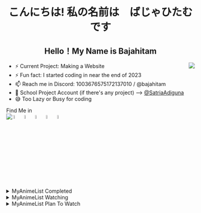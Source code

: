 <h1 align="center" >こんにちは! 私の名前は　ばじゃひたむです </h1>
<h2 align="center">Hello！My Name is Bajahitam</h2>
<a href="https://discord.com/users/1003676575172137010"> <img witdh=200% align="right" src="https://lanyard.cnrad.dev/api/1003676575172137010?showDisplayName=true&borderRadius=50px&bg=241645"></a>

- ⚡ Current Project: Making a Website 
- ⚡ Fun fact: I started coding in near the end of 2023
- 📫 Reach me in Discord: 1003676575172137010 / @bajahitam
- 🏫 School Project Account (if there's any project) --> <a href="https://github.com/SatriaAdiguna">@SatriaAdiguna</a>
- 😅 Too Lazy or Busy for coding
 <summary>Find Me in</summary>
  <a href="https://www.instagram.com/bajahitamu69/"> <img width=5%  src="https://upload.wikimedia.org/wikipedia/commons/thumb/a/a5/Instagram_icon.png/2048px-Instagram_icon.png"></a>
  <a href="https://www.facebook.com/profile.php?id=61554374469372"> <img width=5%  src="https://cdn-icons-png.freepik.com/256/15707/15707884.png?semt=ais_hybrid"></a>
  <a href="https://www.reddit.com/user/Blacksteel69420/"> <img width=5%  src="https://static-00.iconduck.com/assets.00/reddit-icon-2048x2048-ya82zt8l.png"></a>
  <a href="https://myanimelist.net/profile/NOTAWEEB25"> <img width=5%  src="https://img.utdstc.com/icon/883/dd7/883dd7e9516b18ff5e08a75c91a45ab71c41f15c006b8b94aa37ab73f7c8dcdf:200"></a>
  <a href="https://open.spotify.com/user/ztdmdlicmba8o584382y8rgi7"> <img width=5%  src="https://static-00.iconduck.com/assets.00/spotify-icon-1024x1024-7zm2z9zz.png"></a>
<a href="https://open.spotify.com/user/ztdmdlicmba8o584382y8rgi7?si=edf40fef28cd43af"><img align="left" src="https://spotify-github-profile.kittinanx.com/api/view.svg?uid=ztdmdlicmba8o584382y8rgi7&redirect=true?uid=ztdmdlicmba8o584382y8rgi7&cover_image=true&theme=default&show_offline=true&background_color=121212&interchange=false&bar_color=53b14f&bar_color_cover=true"></a>
 
  
  <!-- MAL_ANIMECOMPLETED:GRID -->
 <details>
<summary align="left">MyAnimeList Completed</summary><img height="200px" width="150px" title="Anohana: The Flower We Saw That Day (Ano Hi Mita Hana no Namae wo Bokutachi wa Mada Shiranai.) • Eps (11/11)" src="https://cdn.myanimelist.net/images/anime/5/79697.jpg"><img height="200px" width="150px" title="BLEND-S (Blend S) • Eps (12/12)" src="https://cdn.myanimelist.net/images/anime/6/88286.jpg"><img height="200px" width="150px" title=" (Blue Archive the Animation) • Eps (12/12)" src="https://cdn.myanimelist.net/images/anime/1739/140995.jpg"><img height="200px" width="150px" title="Blue Archive: New Summer Animation PV (Blue Archive: 1.5-shuunen Kinen Short Animation) • Eps (1/1)" src="https://cdn.myanimelist.net/images/anime/1818/127729.jpg"><img height="200px" width="150px" title="Blue Archive: Beautiful Day Dreamer (Blue Archive: Beautiful Day Dreamer) • Eps (1/1)" src="https://cdn.myanimelist.net/images/anime/1635/131498.jpg"><img height="200px" width="150px" title="Bocchi the Rock! (Bocchi the Rock!) • Eps (12/12)" src="https://cdn.myanimelist.net/images/anime/1448/127956.jpg"><img height="200px" width="150px" title="Daily Lives of High School Boys (Danshi Koukousei no Nichijou) • Eps (12/12)" src="https://cdn.myanimelist.net/images/anime/3/33257.jpg"><img height="200px" width="150px" title="Death Note (Death Note) • Eps (37/37)" src="https://cdn.myanimelist.net/images/anime/1079/138100.jpg"><img height="200px" width="150px" title="Death Note: Relight (Death Note: Rewrite) • Eps (2/2)" src="https://cdn.myanimelist.net/images/anime/13/8518.jpg"><img height="200px" width="150px" title="Ponyo (Gake no Ue no Ponyo) • Eps (1/1)" src="https://cdn.myanimelist.net/images/anime/1331/138727.jpg"><img height="200px" width="150px" title="Room Camp (Heya Camp△) • Eps (12/12)" src="https://cdn.myanimelist.net/images/anime/1228/104364.jpg"><img height="200px" width="150px" title="Grave of the Fireflies (Hotaru no Haka) • Eps (1/1)" src="https://cdn.myanimelist.net/images/anime/1485/141208.jpg"><img height="200px" width="150px" title="Howl's Moving Castle (Howl no Ugoku Shiro) • Eps (1/1)" src="https://cdn.myanimelist.net/images/anime/1470/138723.jpg"><img height="200px" width="150px" title="Hyouka (Hyouka) • Eps (22/22)" src="https://cdn.myanimelist.net/images/anime/13/50521.jpg"><img height="200px" width="150px" title=" (Initial D Fifth Stage) • Eps (14/14)" src="https://cdn.myanimelist.net/images/anime/1563/119898.jpg"><img height="200px" width="150px" title=" (Initial D Final Stage) • Eps (4/4)" src="https://cdn.myanimelist.net/images/anime/1404/101364.jpg"><img height="200px" width="150px" title="Initial D First Stage (Initial D First Stage) • Eps (26/26)" src="https://cdn.myanimelist.net/images/anime/1384/127972.jpg"><img height="200px" width="150px" title=" (Initial D Fourth Stage) • Eps (24/24)" src="https://cdn.myanimelist.net/images/anime/9/10521.jpg"><img height="200px" width="150px" title="Initial D Second Stage (Initial D Second Stage) • Eps (13/13)" src="https://cdn.myanimelist.net/images/anime/8/12750.jpg"><img height="200px" width="150px" title=" (Initial D Third Stage) • Eps (1/1)" src="https://cdn.myanimelist.net/images/anime/13/40397.jpg"><img height="200px" width="150px" title="K-ON! (K-On!) • Eps (13/13)" src="https://cdn.myanimelist.net/images/anime/10/76120.jpg"><img height="200px" width="150px" title="K-ON! The Movie (K-On! Movie) • Eps (1/1)" src="https://cdn.myanimelist.net/images/anime/5/76233.jpg"><img height="200px" width="150px" title="K-ON! Season 2 (K-On!!) • Eps (26/26)" src="https://cdn.myanimelist.net/images/anime/12/76121.jpg"><img height="200px" width="150px" title="K-On!!: Plan! (K-On!!: Keikaku!) • Eps (1/1)" src="https://cdn.myanimelist.net/images/anime/7/26965.jpg"><img height="200px" width="150px" title="K-ON!!: Ura-On!! (K-On!!: Ura-On!!) • Eps (9/9)" src="https://cdn.myanimelist.net/images/anime/10/25513.jpg"><img height="200px" width="150px" title="K-ON! Live House! (K-On!: Live House!) • Eps (1/1)" src="https://cdn.myanimelist.net/images/anime/9/15892.jpg"><img height="200px" width="150px" title="K-On!: Ura-On! (K-On!: Ura-On!) • Eps (7/7)" src="https://cdn.myanimelist.net/images/anime/9/23479.jpg"><img height="200px" width="150px" title="The Secret World of Arrietty (Karigurashi no Arrietty) • Eps (1/1)" src="https://cdn.myanimelist.net/images/anime/1974/116417.jpg"><img height="200px" width="150px" title="Kotaro Lives Alone (Kotarou wa Hitorigurashi) • Eps (10/10)" src="https://cdn.myanimelist.net/images/anime/1862/121020.jpg"><img height="200px" width="150px" title="A Whisker Away (Nakitai Watashi wa Neko wo Kaburu) • Eps (1/1)" src="https://cdn.myanimelist.net/images/anime/1045/106389.jpg"><img height="200px" width="150px" title="Natsume's Book of Friends (Natsume Yuujinchou) • Eps (13/13)" src="https://cdn.myanimelist.net/images/anime/1681/108439.jpg"><img height="200px" width="150px" title="Nichijou - My Ordinary Life (Nichijou) • Eps (26/26)" src="https://cdn.myanimelist.net/images/anime/3/75617.jpg"><img height="200px" width="150px" title="Nichijou - My Ordinary Life Episode 0 (Nichijou: Nichijou no 0-wa) • Eps (1/1)" src="https://cdn.myanimelist.net/images/anime/6/25521.jpg"><img height="200px" width="150px" title="When Marnie Was There (Omoide no Marnie) • Eps (1/1)" src="https://cdn.myanimelist.net/images/anime/7/64293.jpg"><img height="200px" width="150px" title="Love Flops (Renai Flops) • Eps (12/12)" src="https://cdn.myanimelist.net/images/anime/1620/130589.jpg"><img height="200px" width="150px" title="Spirited Away (Sen to Chihiro no Kamikakushi) • Eps (1/1)" src="https://cdn.myanimelist.net/images/anime/6/79597.jpg"><img height="200px" width="150px" title="My Deer Friend Nokotan (Shikanoko Nokonoko Koshitantan) • Eps (12/12)" src="https://cdn.myanimelist.net/images/anime/1084/144617.jpg"><img height="200px" width="150px" title=" (Stand By Me Doraemon) • Eps (1/1)" src="https://cdn.myanimelist.net/images/anime/9/65571.jpg"><img height="200px" width="150px" title=" (Stand By Me Doraemon 2) • Eps (1/1)" src="https://cdn.myanimelist.net/images/anime/1842/109657.jpg"><img height="200px" width="150px" title="My Neighbor Totoro (Tonari no Totoro) • Eps (1/1)" src="https://cdn.myanimelist.net/images/anime/4/75923.jpg"><img height="200px" width="150px" title=" (Wangan Midnight) • Eps (26/26)" src="https://cdn.myanimelist.net/images/anime/11/12936.jpg"><img height="200px" width="150px" title="Classroom of the Elite (Youkoso Jitsuryoku Shijou Shugi no Kyoushitsu e) • Eps (12/12)" src="https://cdn.myanimelist.net/images/anime/5/86830.jpg"><img height="200px" width="150px" title="Classroom of the Elite II (Youkoso Jitsuryoku Shijou Shugi no Kyoushitsu e 2nd Season) • Eps (13/13)" src="https://cdn.myanimelist.net/images/anime/1010/124180.jpg"><img height="200px" width="150px" title="Classroom of the Elite III (Youkoso Jitsuryoku Shijou Shugi no Kyoushitsu e 3rd Season) • Eps (13/13)" src="https://cdn.myanimelist.net/images/anime/1332/139318.jpg"><img height="200px" width="150px" title="Laid-Back Camp (Yuru Camp△) • Eps (12/12)" src="https://cdn.myanimelist.net/images/anime/4/89877.jpg"><img height="200px" width="150px" title="Laid-Back Camp: The Movie (Yuru Camp△ Movie) • Eps (1/1)" src="https://cdn.myanimelist.net/images/anime/1806/124396.jpg"><img height="200px" width="150px" title="Laid-Back Camp Season 2 (Yuru Camp△ Season 2) • Eps (13/13)" src="https://cdn.myanimelist.net/images/anime/1255/110636.jpg"><img height="200px" width="150px" title="Laid-Back Camp Season 3 (Yuru Camp△ Season 3) • Eps (12/12)" src="https://cdn.myanimelist.net/images/anime/1178/142710.jpg"><img height="200px" width="150px" title="The Yuzuki Family's Four Sons (Yuzuki-san Chi no Yonkyoudai.) • Eps (12/12)" src="https://cdn.myanimelist.net/images/anime/1194/138253.jpg"></details> 
<!-- MAL_ANIMECOMPLETED:GRID_END -->
</details>
  <!-- MAL_ANIMEWATCHING:GRID -->
 <details>
<summary align="left">MyAnimeList Watching</summary><img height="200px" width="150px" title="Anne-Happy (Anne Happy♪) • Eps (5/12)" src="https://cdn.myanimelist.net/images/anime/9/78701.jpg"><img height="200px" width="150px" title="Azumanga Daioh: The Animation (Azumanga Daiou The Animation) • Eps (4/26)" src="https://cdn.myanimelist.net/images/anime/1066/117358.jpg"><img height="200px" width="150px" title="Is the Order a Rabbit? (Gochuumon wa Usagi desu ka?) • Eps (6/12)" src="https://cdn.myanimelist.net/images/anime/6/79600.jpg"><img height="200px" width="150px" title="Sound! Euphonium (Hibike! Euphonium) • Eps (2/13)" src="https://cdn.myanimelist.net/images/anime/1517/142072.jpg"><img height="200px" width="150px" title="Strawberry Marshmallow (Ichigo Mashimaro) • Eps (1/12)" src="https://cdn.myanimelist.net/images/anime/10/11042.jpg"><img height="200px" width="150px" title="Joshiraku (Joshiraku) • Eps (5/13)" src="https://cdn.myanimelist.net/images/anime/8/48925.jpg"><img height="200px" width="150px" title="Lucky☆Star (Lucky☆Star) • Eps (11/24)" src="https://cdn.myanimelist.net/images/anime/1561/115660.jpg"><img height="200px" width="150px" title="Non Non Biyori (Non Non Biyori) • Eps (6/12)" src="https://cdn.myanimelist.net/images/anime/2/51581.jpg"><img height="200px" width="150px" title="Super Cub (Super Cub) • Eps (1/12)" src="https://cdn.myanimelist.net/images/anime/1776/111172.jpg"><img height="200px" width="150px" title="The Promised Neverland (Yakusoku no Neverland) • Eps (0/12)" src="https://cdn.myanimelist.net/images/anime/1830/118780.jpg"><img height="200px" width="150px" title="Natsume's Book of Friends Season 2 (Zoku Natsume Yuujinchou) • Eps (1/13)" src="https://cdn.myanimelist.net/images/anime/4/79738.jpg"></details> 
<!-- MAL_ANIMEWATCHING:GRID_END -->
</details>
  <!-- MAL_ANIMEPTW:GRID -->
 <details>
<summary align="left">MyAnimeList Plan To Watch</summary><img height="200px" width="150px" title="March Comes In Like a Lion (3-gatsu no Lion) • Eps (0/22)" src="https://cdn.myanimelist.net/images/anime/3/82899.jpg"><img height="200px" width="150px" title="The Quintessential Quintuplets (5-toubun no Hanayome) • Eps (0/12)" src="https://cdn.myanimelist.net/images/anime/1819/97947.jpg"><img height="200px" width="150px" title="Place to Place (Acchi Kocchi) • Eps (0/12)" src="https://cdn.myanimelist.net/images/anime/5/46489.jpg"><img height="200px" width="150px" title="Aharen-san wa Hakarenai (Aharen-san wa Hakarenai) • Eps (0/12)" src="https://cdn.myanimelist.net/images/anime/1612/120636.jpg"><img height="200px" width="150px" title="Akebi's Sailor Uniform (Akebi-chan no Sailor-fuku) • Eps (0/12)" src="https://cdn.myanimelist.net/images/anime/1820/120520.jpg"><img height="200px" width="150px" title="Angel Beats! (Angel Beats!) • Eps (0/13)" src="https://cdn.myanimelist.net/images/anime/1244/111115.jpg"><img height="200px" width="150px" title="Anohana: The Flower We Saw That Day The Movie (Ano Hi Mita Hana no Namae wo Bokutachi wa Mada Shiranai. Movie) • Eps (0/1)" src="https://cdn.myanimelist.net/images/anime/5/49993.jpg"><img height="200px" width="150px" title="Assassination Classroom (Ansatsu Kyoushitsu) • Eps (0/22)" src="https://cdn.myanimelist.net/images/anime/5/75639.jpg"><img height="200px" width="150px" title="Asobi Asobase - workshop of fun - (Asobi Asobase) • Eps (0/12)" src="https://cdn.myanimelist.net/images/anime/1139/95077.jpg"><img height="200px" width="150px" title="Bakuman. (Bakuman.) • Eps (0/25)" src="https://cdn.myanimelist.net/images/anime/6/26138.jpg"><img height="200px" width="150px" title="BanG Dream! (BanG Dream!) • Eps (0/13)" src="https://cdn.myanimelist.net/images/anime/4/82414.jpg"><img height="200px" width="150px" title="Barakamon (Barakamon) • Eps (0/12)" src="https://cdn.myanimelist.net/images/anime/1426/111248.jpg"><img height="200px" width="150px" title=" (Bocchi the Rock! Movie) • Eps (0/2)" src="https://cdn.myanimelist.net/images/anime/1256/142261.jpg"><img height="200px" width="150px" title="Love Chunibyo & Other Delusions! (Chuunibyou demo Koi ga Shitai!) • Eps (0/12)" src="https://cdn.myanimelist.net/images/anime/1905/142840.jpg"><img height="200px" width="150px" title="Love Chunibyo & Other Delusions!: Take On Me (Chuunibyou demo Koi ga Shitai! Movie: Take On Me) • Eps (0/1)" src="https://cdn.myanimelist.net/images/anime/2/89974.jpg"><img height="200px" width="150px" title="Love Chunibyo & Other Delusions!: Heart Throb (Chuunibyou demo Koi ga Shitai! Ren) • Eps (0/12)" src="https://cdn.myanimelist.net/images/anime/7/56643.jpg"><img height="200px" width="150px" title="Clannad (Clannad) • Eps (0/23)" src="https://cdn.myanimelist.net/images/anime/1804/95033.jpg"><img height="200px" width="150px" title="Clannad: After Story (Clannad: After Story) • Eps (0/24)" src="https://cdn.myanimelist.net/images/anime/1299/110774.jpg"><img height="200px" width="150px" title="Play It Cool Guys (Cool Doji Danshi) • Eps (0/24)" src="https://cdn.myanimelist.net/images/anime/1123/134677.jpg"><img height="200px" width="150px" title="Deaimon: Recipe for Happiness (Deaimon) • Eps (0/12)" src="https://cdn.myanimelist.net/images/anime/1054/121949.jpg"><img height="200px" width="150px" title="The Masterful Cat Is Depressed Again Today (Dekiru Neko wa Kyou mo Yuuutsu) • Eps (0/13)" src="https://cdn.myanimelist.net/images/anime/1074/136720.jpg"><img height="200px" width="150px" title="Detroit Metal City (Detroit Metal City) • Eps (0/12)" src="https://cdn.myanimelist.net/images/anime/3/9853.jpg"><img height="200px" width="150px" title="Dr. Stone (Dr. Stone) • Eps (0/24)" src="https://cdn.myanimelist.net/images/anime/1613/102576.jpg"><img height="200px" width="150px" title="Today's Menu for the Emiya Family (Emiya-san Chi no Kyou no Gohan) • Eps (0/13)" src="https://cdn.myanimelist.net/images/anime/8/89981.jpg"><img height="200px" width="150px" title="Fullmetal Alchemist: Brotherhood (Fullmetal Alchemist: Brotherhood) • Eps (0/64)" src="https://cdn.myanimelist.net/images/anime/1208/94745.jpg"><img height="200px" width="150px" title="Crossing Time (Fumikiri Jikan) • Eps (0/12)" src="https://cdn.myanimelist.net/images/anime/1598/91857.jpg"><img height="200px" width="150px" title="Gabriel DropOut (Gabriel DropOut) • Eps (0/12)" src="https://cdn.myanimelist.net/images/anime/9/82590.jpg"><img height="200px" width="150px" title="School Babysitters (Gakuen Babysitters) • Eps (0/12)" src="https://cdn.myanimelist.net/images/anime/8/89978.jpg"><img height="200px" width="150px" title="Monthly Girls' Nozaki-kun (Gekkan Shoujo Nozaki-kun) • Eps (0/12)" src="https://cdn.myanimelist.net/images/anime/5/66083.jpg"><img height="200px" width="150px" title="Girls und Panzer (Girls & Panzer) • Eps (0/12)" src="https://cdn.myanimelist.net/images/anime/9/40969.jpg"><img height="200px" width="150px" title=" (Girls Band Cry) • Eps (0/13)" src="https://cdn.myanimelist.net/images/anime/1711/140515.jpg"><img height="200px" width="150px" title="Is the Order a Rabbit?? (Gochuumon wa Usagi desu ka??) • Eps (12/12)" src="https://cdn.myanimelist.net/images/anime/8/76702.jpg"><img height="200px" width="150px" title="Grand Blue Dreaming (Grand Blue) • Eps (0/12)" src="https://cdn.myanimelist.net/images/anime/1302/94882.jpg"><img height="200px" width="150px" title="Lord of the Mysteries (Guimi Zhi Zhu) • Eps (0/0)" src="https://cdn.myanimelist.net/images/anime/1014/137931.jpg"><img height="200px" width="150px" title="Haikyu!! (Haikyuu!!) • Eps (0/25)" src="https://cdn.myanimelist.net/images/anime/7/76014.jpg"><img height="200px" width="150px" title="Sound! Euphonium 2 (Hibike! Euphonium 2) • Eps (0/13)" src="https://cdn.myanimelist.net/images/anime/10/81155.jpg"><img height="200px" width="150px" title="Sound! Euphonium 3 (Hibike! Euphonium 3) • Eps (0/13)" src="https://cdn.myanimelist.net/images/anime/1216/142086.jpg"><img height="200px" width="150px" title="Himouto! Umaru-chan (Himouto! Umaru-chan) • Eps (0/12)" src="https://cdn.myanimelist.net/images/anime/12/75086.jpg"><img height="200px" width="150px" title=" (Hitoribocchi no Marumaru Seikatsu) • Eps (0/12)" src="https://cdn.myanimelist.net/images/anime/1612/145601.jpg"><img height="200px" width="150px" title="Horimiya (Horimiya) • Eps (0/13)" src="https://cdn.myanimelist.net/images/anime/1695/111486.jpg"><img height="200px" width="150px" title="Diary of Our Days at the Breakwater (Houkago Teibou Nisshi) • Eps (0/12)" src="https://cdn.myanimelist.net/images/anime/1216/111637.jpg"><img height="200px" width="150px" title="Dropkick On My Devil! (Jashin-chan Dropkick) • Eps (0/11)" src="https://cdn.myanimelist.net/images/anime/1892/93420.jpg"><img height="200px" width="150px" title="Dropkick on My Devil!! Dash (Jashin-chan Dropkick') • Eps (0/11)" src="https://cdn.myanimelist.net/images/anime/1646/111421.jpg"><img height="200px" width="150px" title="Wasteful Days of High School Girls (Joshikousei no Mudazukai) • Eps (0/12)" src="https://cdn.myanimelist.net/images/anime/1343/111356.jpg"><img height="200px" width="150px" title="Kaguya-sama: Love is War (Kaguya-sama wa Kokurasetai: Tensai-tachi no Renai Zunousen) • Eps (0/12)" src="https://cdn.myanimelist.net/images/anime/1295/106551.jpg"><img height="200px" width="150px" title="Kakushigoto (Kakushigoto) • Eps (0/12)" src="https://cdn.myanimelist.net/images/anime/1048/128385.jpg"><img height="200px" width="150px" title="Ron Kamonohashi's Forbidden Deductions (Kamonohashi Ron no Kindan Suiri) • Eps (0/13)" src="https://cdn.myanimelist.net/images/anime/1799/137123.jpg"><img height="200px" width="150px" title="Kimi ni Todoke: From Me to You (Kimi ni Todoke) • Eps (0/25)" src="https://cdn.myanimelist.net/images/anime/1502/124384.jpg"><img height="200px" width="150px" title="Your Name. (Kimi no Na wa.) • Eps (0/1)" src="https://cdn.myanimelist.net/images/anime/5/87048.jpg"><img height="200px" width="150px" title="I Want To Eat Your Pancreas (Kimi no Suizou wo Tabetai) • Eps (0/1)" src="https://cdn.myanimelist.net/images/anime/1768/93291.jpg"><img height="200px" width="150px" title="KINMOZA! (Kiniro Mosaic) • Eps (0/12)" src="https://cdn.myanimelist.net/images/anime/1793/117610.jpg"><img height="200px" width="150px" title="Parasyte: The Maxim (Kiseijuu: Sei no Kakuritsu) • Eps (0/24)" src="https://cdn.myanimelist.net/images/anime/3/73178.jpg"><img height="200px" width="150px" title="Miss Kobayashi's Dragon Maid (Kobayashi-san Chi no Maid Dragon) • Eps (0/13)" src="https://cdn.myanimelist.net/images/anime/5/85434.jpg"><img height="200px" width="150px" title="Miss Kobayashi's Dragon Maid S (Kobayashi-san Chi no Maid Dragon S) • Eps (0/12)" src="https://cdn.myanimelist.net/images/anime/1252/115539.jpg"><img height="200px" width="150px" title="A Silent Voice (Koe no Katachi) • Eps (0/1)" src="https://cdn.myanimelist.net/images/anime/1122/96435.jpg"><img height="200px" width="150px" title="Komi Can't Communicate (Komi-san wa Comyushou desu.) • Eps (0/12)" src="https://cdn.myanimelist.net/images/anime/1899/117237.jpg"><img height="200px" width="150px" title="Komi Can't Communicate Season 2 (Komi-san wa Comyushou desu. 2nd Season) • Eps (0/12)" src="https://cdn.myanimelist.net/images/anime/1108/121157.jpg"><img height="200px" width="150px" title="This Art Club Has a Problem! (Kono Bijutsu-bu ni wa Mondai ga Aru!) • Eps (0/12)" src="https://cdn.myanimelist.net/images/anime/3/80688.jpg"><img height="200px" width="150px" title="KonoSuba: God's Blessing on This Wonderful World! (Kono Subarashii Sekai ni Shukufuku wo!) • Eps (0/10)" src="https://cdn.myanimelist.net/images/anime/1895/142748.jpg"><img height="200px" width="150px" title="KonoSuba: God's Blessing on This Wonderful World! 3 (Kono Subarashii Sekai ni Shukufuku wo! 3) • Eps (0/11)" src="https://cdn.myanimelist.net/images/anime/1758/141268.jpg"><img height="200px" width="150px" title="Kubo Won't Let Me Be Invisible (Kubo-san wa Mob wo Yurusanai) • Eps (0/12)" src="https://cdn.myanimelist.net/images/anime/1818/132330.jpg"><img height="200px" width="150px" title="The Apothecary Diaries (Kusuriya no Hitorigoto) • Eps (0/24)" src="https://cdn.myanimelist.net/images/anime/1708/138033.jpg"><img height="200px" width="150px" title="Beyond the Boundary (Kyoukai no Kanata) • Eps (0/12)" src="https://cdn.myanimelist.net/images/anime/3/85468.jpg"><img height="200px" width="150px" title="Love Lab (Love Lab) • Eps (0/13)" src="https://cdn.myanimelist.net/images/anime/12/50257.jpg"><img height="200px" width="150px" title="Love Live! School Idol Project (Love Live! School Idol Project) • Eps (0/13)" src="https://cdn.myanimelist.net/images/anime/11/56849.jpg"><img height="200px" width="150px" title="Love Live! Superstar!! Season 3 (Love Live! Superstar!! 3rd Season) • Eps (0/12)" src="https://cdn.myanimelist.net/images/anime/1489/144640.jpg"><img height="200px" width="150px" title="Lucky☆Star OVA (Lucky☆Star: Original na Visual to Animation) • Eps (0/1)" src="https://cdn.myanimelist.net/images/anime/1475/99189.jpg"><img height="200px" width="150px" title="The Demon Girl Next Door (Machikado Mazoku) • Eps (0/12)" src="https://cdn.myanimelist.net/images/anime/1633/111518.jpg"><img height="200px" width="150px" title="Puella Magi Madoka Magica (Mahou Shoujo Madoka★Magica) • Eps (0/12)" src="https://cdn.myanimelist.net/images/anime/11/55225.jpg"><img height="200px" width="150px" title="MF Ghost Season 2 (MF Ghost 2nd Season) • Eps (0/12)" src="https://cdn.myanimelist.net/images/anime/1037/145338.jpg"><img height="200px" width="150px" title="Migi & Dali (Migi to Dali) • Eps (0/13)" src="https://cdn.myanimelist.net/images/anime/1845/134817.jpg"><img height="200px" width="150px" title="Mirai (Mirai no Mirai) • Eps (0/1)" src="https://cdn.myanimelist.net/images/anime/1042/95674.jpg"><img height="200px" width="150px" title="Monster (Monster) • Eps (0/74)" src="https://cdn.myanimelist.net/images/anime/10/18793.jpg"><img height="200px" width="150px" title="Mushi-Shi (Mushishi) • Eps (0/26)" src="https://cdn.myanimelist.net/images/anime/2/73862.jpg"><img height="200px" width="150px" title="Mushi-shi: Next Passage Part 1 (Mushishi Zoku Shou) • Eps (0/10)" src="https://cdn.myanimelist.net/images/anime/13/58533.jpg"><img height="200px" width="150px" title="Mushi-shi: Next Passage Part 2 (Mushishi Zoku Shou 2nd Season) • Eps (0/10)" src="https://cdn.myanimelist.net/images/anime/9/68095.jpg"><img height="200px" width="150px" title=" (Mushishi Zoku Shou: Suzu no Shizuku) • Eps (0/1)" src="https://cdn.myanimelist.net/images/anime/9/72689.jpg"><img height="200px" width="150px" title="Natsume's Book of Friends Season 5 (Natsume Yuujinchou Go) • Eps (0/11)" src="https://cdn.myanimelist.net/images/anime/11/81755.jpg"><img height="200px" width="150px" title="Natsume's Book of Friends Movie: Ephemeral Bond (Natsume Yuujinchou Movie: Utsusemi ni Musubu) • Eps (0/1)" src="https://cdn.myanimelist.net/images/anime/1250/94846.jpg"><img height="200px" width="150px" title="Natsume's Book of Friends Season 6 (Natsume Yuujinchou Roku) • Eps (0/11)" src="https://cdn.myanimelist.net/images/anime/6/84416.jpg"><img height="200px" width="150px" title="Natsume's Book of Friends Season 3 (Natsume Yuujinchou San) • Eps (0/13)" src="https://cdn.myanimelist.net/images/anime/8/82394.jpg"><img height="200px" width="150px" title="Natsume's Book of Friends Season 4 (Natsume Yuujinchou Shi) • Eps (0/13)" src="https://cdn.myanimelist.net/images/anime/3/37449.jpg"><img height="200px" width="150px" title="Natsume's Book of Friends Season 7 (Natsume Yuujinchou Shichi) • Eps (0/12)" src="https://cdn.myanimelist.net/images/anime/1270/145168.jpg"><img height="200px" width="150px" title="New Game! (New Game!) • Eps (0/12)" src="https://cdn.myanimelist.net/images/anime/9/80417.jpg"><img height="200px" width="150px" title="New Game!! (New Game!!) • Eps (0/12)" src="https://cdn.myanimelist.net/images/anime/4/86790.jpg"><img height="200px" width="150px" title="My Ordinary Life Specials (Nichijou: Original Jikai Yokoku) • Eps (0/25)" src="https://cdn.myanimelist.net/images/anime/2/29848.jpg"><img height="200px" width="150px" title=" (Non Non Biyori Movie: Vacation) • Eps (0/1)" src="https://cdn.myanimelist.net/images/anime/1044/93575.jpg"><img height="200px" width="150px" title="Non Non Biyori Nonstop (Non Non Biyori Nonstop) • Eps (0/12)" src="https://cdn.myanimelist.net/images/anime/1033/111540.jpg"><img height="200px" width="150px" title="Non Non Biyori Nonstop: Our Club Worked Hard (Non Non Biyori Nonstop: Bukatsu wo Ganbatta) • Eps (0/1)" src="https://cdn.myanimelist.net/images/anime/1984/120788.jpg"><img height="200px" width="150px" title="Non Non Biyori Repeat (Non Non Biyori Repeat) • Eps (0/12)" src="https://cdn.myanimelist.net/images/anime/9/75105.jpg"><img height="200px" width="150px" title="Studio Apartment Good Lighting Angel Included (One Room Hiatari Futsuu Tenshi-tsuki.) • Eps (0/12)" src="https://cdn.myanimelist.net/images/anime/1833/141321.jpg"><img height="200px" width="150px" title="Onimai: I'm Now Your Sister! (Oniichan wa Oshimai!) • Eps (0/12)" src="https://cdn.myanimelist.net/images/anime/1058/131632.jpg"><img height="200px" width="150px" title="Mr. Osomatsu (Osomatsu-san) • Eps (0/25)" src="https://cdn.myanimelist.net/images/anime/7/76540.jpg"><img height="200px" width="150px" title=" (Overtake!) • Eps (0/12)" src="https://cdn.myanimelist.net/images/anime/1487/139955.jpg"><img height="200px" width="150px" title="Psycho-Pass (Psycho-Pass) • Eps (0/22)" src="https://cdn.myanimelist.net/images/anime/1314/142015.jpg"><img height="200px" width="150px" title="The Disastrous Life of Saiki K. (Saiki Kusuo no Ψ-nan) • Eps (0/120)" src="https://cdn.myanimelist.net/images/anime/1973/142750.jpg"><img height="200px" width="150px" title="Haven't You Heard? I'm Sakamoto (Sakamoto desu ga?) • Eps (0/12)" src="https://cdn.myanimelist.net/images/anime/4/79468.jpg"><img height="200px" width="150px" title="The Helpful Fox Senko-san (Sewayaki Kitsune no Senko-san) • Eps (0/12)" src="https://cdn.myanimelist.net/images/anime/1814/99677.jpg"><img height="200px" width="150px" title="Your Lie in April (Shigatsu wa Kimi no Uso) • Eps (0/22)" src="https://cdn.myanimelist.net/images/anime/1405/143284.jpg"><img height="200px" width="150px" title="Neon Genesis Evangelion (Shinseiki Evangelion) • Eps (0/26)" src="https://cdn.myanimelist.net/images/anime/1314/108941.jpg"><img height="200px" width="150px" title="Neon Genesis Evangelion: The End of Evangelion (Shinseiki Evangelion Movie: Air/Magokoro wo Kimi ni) • Eps (0/1)" src="https://cdn.myanimelist.net/images/anime/1404/98182.jpg"><img height="200px" width="150px" title="Girls' Last Tour (Shoujo Shuumatsu Ryokou) • Eps (0/12)" src="https://cdn.myanimelist.net/images/anime/12/88321.jpg"><img height="200px" width="150px" title="Train to the End of the World (Shuumatsu Train Doko e Iku?) • Eps (0/12)" src="https://cdn.myanimelist.net/images/anime/1224/137451.jpg"><img height="200px" width="150px" title="Skip and Loafer (Skip to Loafer) • Eps (0/12)" src="https://cdn.myanimelist.net/images/anime/1518/138730.jpg"><img height="200px" width="150px" title="Slow Loop (Slow Loop) • Eps (0/12)" src="https://cdn.myanimelist.net/images/anime/1360/119608.jpg"><img height="200px" width="150px" title="A Place Further Than The Universe (Sora yori mo Tooi Basho) • Eps (0/13)" src="https://cdn.myanimelist.net/images/anime/6/89879.jpg"><img height="200px" width="150px" title="Frieren: Beyond Journey's End (Sousou no Frieren) • Eps (0/28)" src="https://cdn.myanimelist.net/images/anime/1015/138006.jpg"><img height="200px" width="150px" title=" (Spy x Family) • Eps (0/12)" src="https://cdn.myanimelist.net/images/anime/1441/122795.jpg"><img height="200px" width="150px" title="Steins;Gate (Steins;Gate) • Eps (0/24)" src="https://cdn.myanimelist.net/images/anime/1935/127974.jpg"><img height="200px" width="150px" title="The Girl I Like Forgot Her Glasses (Suki na Ko ga Megane wo Wasureta) • Eps (0/13)" src="https://cdn.myanimelist.net/images/anime/1582/136325.jpg"><img height="200px" width="150px" title="Suzume (Suzume no Tojimari) • Eps (0/1)" src="https://cdn.myanimelist.net/images/anime/1598/128450.jpg"><img height="200px" width="150px" title="The Disappearance of Haruhi Suzumiya (Suzumiya Haruhi no Shoushitsu) • Eps (0/1)" src="https://cdn.myanimelist.net/images/anime/1248/112352.jpg"><img height="200px" width="150px" title="The Melancholy of Haruhi Suzumiya (Suzumiya Haruhi no Yuuutsu) • Eps (0/14)" src="https://cdn.myanimelist.net/images/anime/1470/137929.jpg"><img height="200px" width="150px" title="The Melancholy of Haruhi Suzumiya Season 2 (Suzumiya Haruhi no Yuuutsu (2009)) • Eps (0/14)" src="https://cdn.myanimelist.net/images/anime/8/75377.jpg"><img height="200px" width="150px" title="Sword Art Online (Sword Art Online) • Eps (0/25)" src="https://cdn.myanimelist.net/images/anime/11/39717.jpg"><img height="200px" width="150px" title=" (Tamako Love Story) • Eps (0/1)" src="https://cdn.myanimelist.net/images/anime/1417/91333.jpg"><img height="200px" width="150px" title="Tamako Market (Tamako Market) • Eps (0/12)" src="https://cdn.myanimelist.net/images/anime/1669/122434.jpg"><img height="200px" width="150px" title="Tanaka-kun is Always Listless (Tanaka-kun wa Itsumo Kedaruge) • Eps (0/12)" src="https://cdn.myanimelist.net/images/anime/1189/111994.jpg"><img height="200px" width="150px" title="Weathering with You (Tenki no Ko) • Eps (0/1)" src="https://cdn.myanimelist.net/images/anime/1880/101146.jpg"><img height="200px" width="150px" title="THE IDOLM@STER (The iDOLM@STER) • Eps (0/25)" src="https://cdn.myanimelist.net/images/anime/1682/142758.jpg"><img height="200px" width="150px" title="Alya Sometimes Hides Her Feelings in Russian (Tokidoki Bosotto Russia-go de Dereru Tonari no Alya-san) • Eps (0/12)" src="https://cdn.myanimelist.net/images/anime/1825/142258.jpg"><img height="200px" width="150px" title="Tomo-chan Is a Girl! (Tomo-chan wa Onnanoko!) • Eps (0/13)" src="https://cdn.myanimelist.net/images/anime/1444/131828.jpg"><img height="200px" width="150px" title="Tonari no Seki-kun: The Master of Killing Time (Tonari no Seki-kun) • Eps (0/21)" src="https://cdn.myanimelist.net/images/anime/9/55489.jpg"><img height="200px" width="150px" title="Toradora! (Toradora!) • Eps (0/25)" src="https://cdn.myanimelist.net/images/anime/13/22128.jpg"><img height="200px" width="150px" title="Tsurune: Kazemai High School Kyudo Club (Tsurune: Kazemai Koukou Kyuudou-bu) • Eps (0/13)" src="https://cdn.myanimelist.net/images/anime/1360/93571.jpg"><img height="200px" width="150px" title="Tsurune - The Linking Shot - (Tsurune: Tsunagari no Issha) • Eps (0/13)" src="https://cdn.myanimelist.net/images/anime/1803/132337.jpg"><img height="200px" width="150px" title="Umamusume: Pretty Derby (Uma Musume: Pretty Derby) • Eps (0/13)" src="https://cdn.myanimelist.net/images/anime/1683/91888.jpg"><img height="200px" width="150px" title="Bunny Drop (Usagi Drop) • Eps (0/11)" src="https://cdn.myanimelist.net/images/anime/1460/98853.jpg"><img height="200px" width="150px" title="Violet Evergarden (Violet Evergarden) • Eps (0/13)" src="https://cdn.myanimelist.net/images/anime/1795/95088.jpg"><img height="200px" width="150px" title=" (Violet Evergarden CMs) • Eps (0/2)" src="https://cdn.myanimelist.net/images/anime/1485/125509.jpg"><img height="200px" width="150px" title="Violet Evergarden: Eternity and the Auto Memory Doll (Violet Evergarden Gaiden: Eien to Jidou Shuki Ningyou) • Eps (0/1)" src="https://cdn.myanimelist.net/images/anime/1667/112943.jpg"><img height="200px" width="150px" title="Violet Evergarden: The Movie (Violet Evergarden Movie) • Eps (0/1)" src="https://cdn.myanimelist.net/images/anime/1825/110716.jpg"><img height="200px" width="150px" title="Violet Evergarden: The Day You Understand "I Love You" Will Surely Come (Violet Evergarden: Kitto "Ai" wo Shiru Hi ga Kuru no Darou) • Eps (0/1)" src="https://cdn.myanimelist.net/images/anime/9/89993.jpg"><img height="200px" width="150px" title="Violet Evergarden: Recollections (Violet Evergarden: Recollections) • Eps (0/1)" src="https://cdn.myanimelist.net/images/anime/1902/143097.jpg"><img height="200px" width="150px" title="VTuber Legend: How I Went Viral after Forgetting to Turn Off My Stream (VTuber Nandaga Haishin Kiri Wasuretara Densetsu ni Natteta) • Eps (0/12)" src="https://cdn.myanimelist.net/images/anime/1606/144506.jpg"><img height="200px" width="150px" title="Wataten! an Angel Flew Down to Me (Watashi ni Tenshi ga Maiorita!) • Eps (0/12)" src="https://cdn.myanimelist.net/images/anime/1778/100470.jpg"><img height="200px" width="150px" title="Wonder Egg Priority (Wonder Egg Priority) • Eps (0/12)" src="https://cdn.myanimelist.net/images/anime/1079/110751.jpg"><img height="200px" width="150px" title="Wagnaria!! (Working!!) • Eps (0/13)" src="https://cdn.myanimelist.net/images/anime/10/75262.jpg"><img height="200px" width="150px" title="Wagnaria!!2 (Working'!!) • Eps (0/13)" src="https://cdn.myanimelist.net/images/anime/3/75263.jpg"><img height="200px" width="150px" title="Encouragement of Climb (Yama no Susume) • Eps (0/12)" src="https://cdn.myanimelist.net/images/anime/7/75525.jpg"><img height="200px" width="150px" title="Yowamushi Pedal (Yowamushi Pedal) • Eps (0/38)" src="https://cdn.myanimelist.net/images/anime/5/53211.jpg"><img height="200px" width="150px" title="Laid-Back Camp Season 2 Specials (Yuru Camp△ Season 2 Specials) • Eps (0/2)" src="https://cdn.myanimelist.net/images/anime/1542/115070.jpg"><img height="200px" width="150px" title="Laid-Back Camp Specials (Yuru Camp△ Specials) • Eps (0/3)" src="https://cdn.myanimelist.net/images/anime/1258/91059.jpg"><img height="200px" width="150px" title="YuruYuri: Happy Go Lily (Yuru Yuri) • Eps (0/12)" src="https://cdn.myanimelist.net/images/anime/12/75173.jpg"><img height="200px" width="150px" title=" (Yuru Yuri San☆Hai!) • Eps (0/12)" src="https://cdn.myanimelist.net/images/anime/7/76667.jpg"><img height="200px" width="150px" title="YuruYuri: Happy Go Lily ♪♪ (Yuru Yuri♪♪) • Eps (0/12)" src="https://cdn.myanimelist.net/images/anime/8/75174.jpg"><img height="200px" width="150px" title="Moriarty the Patriot (Yuukoku no Moriarty) • Eps (0/11)" src="https://cdn.myanimelist.net/images/anime/1464/108330.jpg"><img height="200px" width="150px" title="Yuyushiki (Yuyushiki) • Eps (0/12)" src="https://cdn.myanimelist.net/images/anime/12/48747.jpg"></details> 
<!-- MAL_ANIMEPTW:GRID_END -->
</details>
